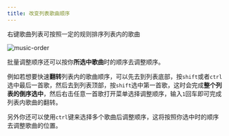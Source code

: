 ```yaml
---
title: 改变列表歌曲顺序
---
```


右键歌曲列表可按照一定的规则排序列表内的歌曲

![music-order](https://i.mji.rip/2023/09/30/67367b2c48ea96be4e529576ada3d643.jpeg)

批量调整顺序还可以按你**所选中歌曲**时的顺序去调整顺序。

例如若想要快速**翻转**列表内的歌曲顺序，可以先去到列表底部，按`shift`或者`ctrl`选中最后一首歌，然后去到列表顶部，按`shift`选中第一首歌，这时会完成**整个列表的倒序选中**，然后右击任意一首歌打开菜单选择调整顺序，输入`1`回车即可完成列表内歌曲的翻转。

另外你还可以使用`ctrl`键来选择多个歌曲后调整顺序，这将按照你选中时的顺序去调整歌曲的位置。